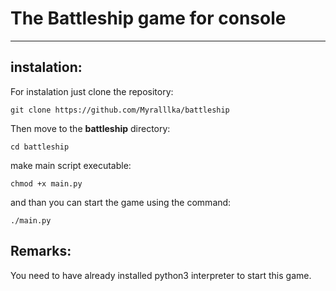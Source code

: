 # The Battleship game for console
___
## instalation:
For instalation just clone the repository:
```
git clone https://github.com/Myralllka/battleship
```
Then move to the __battleship__ directory:
```
cd battleship
```
make main script executable:
```
chmod +x main.py
```
and than you can start the game using the command:
```
./main.py
```
## Remarks:
You need to have already installed python3 interpreter to start this game.
